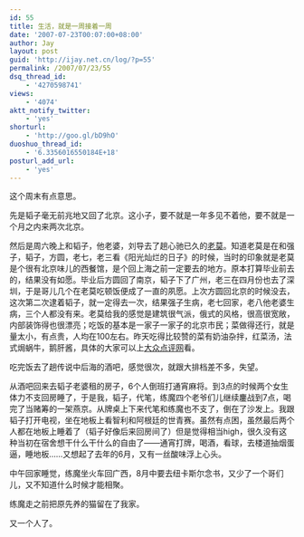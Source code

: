 ```yaml
---
id: 55
title: 生活，就是一周接着一周
date: '2007-07-23T00:07:00+08:00'
author: Jay
layout: post
guid: 'http://ijay.net.cn/log/?p=55'
permalink: /2007/07/23/55
dsq_thread_id:
    - '4270598741'
views:
    - '4074'
aktt_notify_twitter:
    - 'yes'
shorturl:
    - 'http://goo.gl/bD9hO'
duoshuo_thread_id:
    - '6.3356016550184E+18'
posturl_add_url:
    - 'yes'
---
```


这个周末有点意思。

先是韬子毫无前兆地又回了北京。这小子，要不就是一年多见不着他，要不就是一个月之内来两次北京。

然后是周六晚上和韬子，他老婆，刘导去了趟心驰已久的<a href="https://www.jayxu.com/log/wp-content/uploads/2007/07/507586" target="_blank" rel="noopener">老莫</a>。知道老莫是在和强子，韬子，方圆，老七，老三看《阳光灿烂的日子》的时候，当时的印象就是老莫是个很有北京味儿的西餐馆，是个回上海之前一定要去的地方。原本打算毕业前去的，结果没有如愿。毕业后方圆回了南京，韬子下了广州，老三在四月份也去了深圳，于是哥儿几个在老莫吃顿饭便成了一直的夙愿。上次方圆回北京的时候没去，这次第二次逮着韬子，就一定得去一次，结果强子生病，老七回家，老八他老婆生病，三个人都没有来。老莫给我的感觉是建筑很气派，俄式的风格，很高很宽敞，内部装饰得也很漂亮；吃饭的基本是一家子一家子的北京市民；菜做得还行，就是量太小，有点贵，人均在100左右。昨天吃得比较赞的菜有奶油杂拌，红菜汤，法式焗蜗牛，鹅肝酱，具体的大家可以上<a href="https://www.jayxu.com/log/wp-content/uploads/2007/07/citylist" target="_blank" rel="noopener">大众点评网</a>看。

吃完饭去了趟传说中后海的酒吧，感觉很次，就跟大排档差不多，失望。

从酒吧回来去韬子老婆租的房子，6个人倒班打通宵麻将。到3点的时候两个女生体力不支回房睡了，于是我，韬子，代笔，练魔四个老爷们儿继续鏖战到7点，喝完了当赌筹的一架燕京。从牌桌上下来代笔和练魔也不支了，倒在了沙发上。我跟韬子打开电视，坐在地板上看智利和阿根廷的世青赛。虽然有点困，虽然最后两个人都在地板上睡着了（韬子好像后来回房间了）但是觉得相当high，很久没有这种当初在宿舍想干什么干什么的自由了——通宵打牌，喝酒，看球，去楼道抽烟蛋逼，睡地板……又想起了去年的6月，又有一丝酸味浮上心头。

中午回家睡觉，练魔坐火车回广西，8月中要去纽卡斯尔念书，又少了一个哥们儿，又不知道什么时候才能相聚。

练魔走之前把原先养的猫留在了我家。

又一个人了。